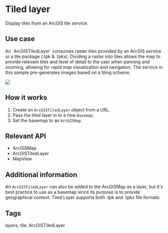 <h1>Tiled layer</h1>

<p>Display tiles from an ArcGIS tile service.</p>

<h2>Use case</h2>

<p>An `ArcGISTiledLayer` consumes raster tiles provided by an ArcGIS service or a tile package (.tpk & .tpkx). Dividing a raster into tiles allows the map to provide relevant tiles and level of detail to the user when panning and zooming, allowing for rapid map visualization and navigation. The service in this sample pre-generates images based on a tiling scheme.</p>

<p><img src="TiledLayer.png"/></p>

<h2>How it works</h2>

<ol>
    <li>Create an <code>ArcGISTiledLayer</code> object from a URL.</li>
    <li>Pass the tiled layer in to a new <code>Basemap</code>.</li>
    <li>Set the basemap to an <code>ArcGISMap</code>.</li>
</ol>

<h2>Relevant API</h2>

<ul>
    <li>ArcGISMap</li>
    <li>ArcGISTiledLayer</li>
    <li>MapView</li>
</ul>

<h2>Additional information</h2>

<p>An <code>ArcGISTiledLayer</code> can also be added to the ArcGISMap as a layer, but it's best practice to use as a basemap since its purpose is to provide geographical context. Tiled Layer supports both .tpk and .tpkx file formats.</p>

<h2>Tags</h2>

<p>layers, tile, ArcGISTiledLayer</p>